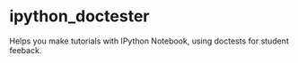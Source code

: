 ipython_doctester
=================

Helps you make tutorials with IPython Notebook, using doctests for student feeback.